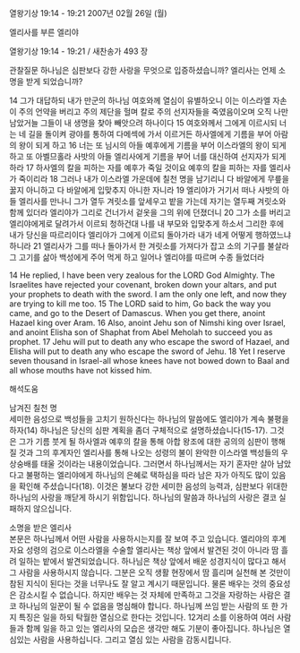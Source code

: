 열왕기상 19:14 - 19:21 
2007년 02월 26일 (월)

엘리사를 부른 엘리야



열왕기상 19:14 - 19:21 / 새찬송가 493 장


관찰질문
하나님은 심판보다 강한 사랑을 무엇으로 입증하셨습니까?
엘리사는 언제 소명을 받게 되었습니까? 

14 그가 대답하되 내가 만군의 하나님 여호와께 열심이 유별하오니 이는 이스라엘 자손이 주의 언약을 버리고 주의 제단을 헐며 칼로 주의 선지자들을 죽였음이오며 오직 나만 남았거늘 그들이 내 생명을 찾아 빼앗으려 하나이다 15 여호와께서 그에게 이르시되 너는 네 길을 돌이켜 광야를 통하여 다메섹에 가서 이르거든 하사엘에게 기름을 부어 아람의 왕이 되게 하고 16 너는 또 님시의 아들 예후에게 기름을 부어 이스라엘의 왕이 되게 하고 또 아벨므홀라 사밧의 아들 엘리사에게 기름을 부어 너를 대신하여 선지자가 되게 하라 17 하사엘의 칼을 피하는 자를 예후가 죽일 것이요 예후의 칼을 피하는 자를 엘리사가 죽이리라 18 그러나 내가 이스라엘 가운데에 칠천 명을 남기리니 다 바알에게 무릎을 꿇지 아니하고 다 바알에게 입맞추지 아니한 자니라 19 엘리야가 거기서 떠나 사밧의 아들 엘리사를 만나니 그가 열두 겨릿소를 앞세우고 밭을 가는데 자기는 열두째 겨릿소와 함께 있더라 엘리야가 그리로 건너가서 겉옷을 그의 위에 던졌더니 20 그가 소를 버리고 엘리야에게로 달려가서 이르되 청하건대 나를 내 부모와 입맞추게 하소서 그리한 후에 내가 당신을 따르리이다 엘리야가 그에게 이르되 돌아가라 내가 네게 어떻게 행하였느냐 하니라 21 엘리사가 그를 떠나 돌아가서 한 겨릿소를 가져다가 잡고 소의 기구를 불살라 그 고기를 삶아 백성에게 주어 먹게 하고 일어나 엘리야를 따르며 수종 들었더라 

14 He replied, I have been very zealous for the LORD God Almighty. The Israelites have rejected your covenant, broken down your altars, and put your prophets to death with the sword. I am the only one left, and now they are trying to kill me too. 15 The LORD said to him, Go back the way you came, and go to the Desert of Damascus. When you get there, anoint Hazael king over Aram. 16 Also, anoint Jehu son of Nimshi king over Israel, and anoint Elisha son of Shaphat from Abel Meholah to succeed you as prophet. 17 Jehu will put to death any who escape the sword of Hazael, and Elisha will put to death any who escape the sword of Jehu. 18 Yet I reserve seven thousand in Israel-all whose knees have not bowed down to Baal and all whose mouths have not kissed him.

해석도움





남겨진 칠천 명  
세미한 음성으로 백성들을 고치기 원하신다는 하나님의 말씀에도 엘리야가 계속 불평을 하자(14) 하나님은 당신의 심판 계획을 좀더 구체적으로 설명하셨습니다(15-17). 그것은 그가 기름 붓게 될 하사엘과 예후의 칼을 통해 아합 왕조에 대한 공의의 심판이 행해질 것과 그의 후계자인 엘리사를 통해 나오는 성령의 불이 완악한 이스라엘 백성들의 우상숭배를 태울 것이라는 내용이었습니다. 그러면서 하나님께서는 자기 혼자만 살아 남았다고 불평하는 엘리야에게 하나님의 은혜로 택하심을 따라 남은 자가 아직도 많이 있음을 확인해 주셨습니다(18). 이것은 불보다 강한 세미한 음성의 능력과, 심판보다 위대한 하나님의 사랑을 깨닫게 하시기 위함입니다. 하나님의 말씀과 하나님의 사랑은 결코 실패하지 않으십니다.

소명을 받은 엘리사  
본문은 하나님께서 어떤 사람을 사용하시는지를 잘 보여 주고 있습니다. 엘리야의 후계자요 성령의 검으로 이스라엘을 수술할 엘리사는 책상 앞에서 발견된 것이 아니라 땀 흘려 일하는 밭에서 발견되었습니다. 하나님은 책상 앞에서 배운 성경지식이 많다고 해서 그 사람을 사용하시지 않습니다. 그분은 오직 생활 현장에서 땀 흘리며 실천해 본 것만이 참된 지식이 된다는 것을 너무나도 잘 알고 계시기 때문입니다. 물론 배우는 것의 중요성은 감소시킬 수 없습니다. 하지만 배우는 것 자체에 만족하고 그것을 자랑하는 사람은 결코 하나님의 일꾼이 될 수 없음을 명심해야 합니다. 하나님께 쓰임 받는 사람의 또 한 가지 특징은 일을 하되 탁월한 열심으로 한다는 것입니다. 12겨리 소를 이용하여 여러 사람들과 함께 일을 하고 있는 엘리사의 모습은 생각만 해도 기분이 좋아집니다. 하나님은 열심있는 사람을 사용하십니다. 그리고 열심 있는 사람을 감동시킵니다.